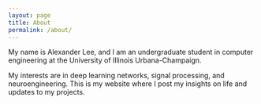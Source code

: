 ```yaml
---
layout: page
title: About
permalink: /about/
---
```


My name is Alexander Lee, and I am an undergraduate student in computer engineering at the University of Illinois Urbana-Champaign.

My interests are in deep learning networks, signal processing, and neuroengineering. This is my website where I post my insights on life and updates to my projects.

<!--
bundle exec jekyll serve

git add .
git commit -m ""
git push origin main
-->